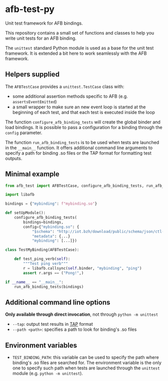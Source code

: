 # afb-test-py

Unit test framework for AFB bindings.

This repository contains a small set of functions and classes to help you write unit tests for an AFB binding.

The `unittest` standard Python module is used as a base for the unit test framework. It is extended a bit here to work seamlessly with the AFB framework.

## Helpers supplied

The `AFBTestCase` provides a `unittest.TestCase` class with:
- some additional assertion methods specific to AFB (e.g. `assertsEventEmitted`)
- a small wrapper to make sure an new event loop is started at the
  beginning of each test, and that each test is executed inside the loop

The function `configure_afb_binding_tests` will create the global binder and load bindings. It is possible to pass a configuration for a binding through the `config` parameter.

The function `run_afb_binding_tests` is to be used when tests are launched in the `__main__` function. It offers additional command line arguments to specify a path for binding .so files or the TAP format for formatting test outputs.

## Minimal example

```python
from afb_test import AFBTestCase, configure_afb_binding_tests, run_afb_binding_tests

import libafb

bindings = {"mybinding": f"mybinding.so"}

def setUpModule():
    configure_afb_binding_tests(
        bindings=bindings,
        config={"mybinding.so": {
            "$schema": "http://iot.bzh/download/public/schema/json/ctl-schema.json",
            "metadata": {...}
            "mybinding": [...]})

class TestMyBinding(AFBTestCase):

    def test_ping_verb(self):
        """Test ping verb"""
        r = libafb.callsync(self.binder, "mybinding", "ping")
        assert r.args == ("Pong!",)

if __name__ == "__main__":
    run_afb_binding_tests(bindings)
```

## Additional command line options

**Only available through direct invocation**, not through `python -m unittest`

- `--tap`: output test results in [TAP](https://testanything.org/) format
- `--path <path>`: specifies a path to look for binding's .so files

## Environment variables

- `TEST_BINDING_PATH`: this variable can be used to specify the path where binding's .so files are searched for. The environment variable is the only one to specify such path when tests are launched through the `unittest` module (e.g. `python -m unittest`).